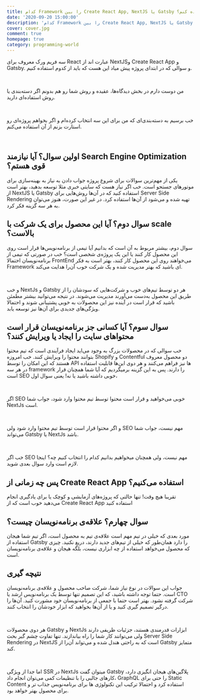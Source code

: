 ```yaml
---
title: کدام Framework را بین Create React App, NextJS یا Gatsby برای توسعه‌ی این محصول استفاده کنم؟
date: '2020-09-20 15:00:00'
description: 'کدام Framework را بین Create React App, NextJS یا Gatsby برای توسعه‌ی این محصول استفاده کنم؟'
cover: cover.jpg
comment: true
homepage: true
category: programming-world
---
```


سه فریم ورک معروف برای React عبارت اند از NextJSو Create React App و Gatsby. و سوالی که در ابتدای پروژه پیش میاد این هست که باید از کدوم استفاده کنیم.

<br />

من دوست دارم در بخش دیدگاه‌ها، عقیده و روش شما رو هم بدونم اگر دسته‌بندی یا روش استفاده‌ای دارید.

<br />

خب برسیم به دسته‌بندی‌ای که من برای این سه انتخاب کرده‌ام و اگر بخواهم پروژه‌ای رو استارت بزنم از آن‌ استفاده می‌کنم.

<br />

## اولین سوال؟ آیا نیازمند Search Engine Optimization قوی هستم؟

یکی از مهم‌ترین سوالات برای شروع پروژه جواب دادن به نیاز به بهینه‌سازی برای موتور‌های جستحو است. خب اگر نیاز هست که سایتی خبری مثلا توسعه بدهید، بهتر است از NextJS یا Gatsby استفاده کنید که در آن‌ها روش‌هایی برای Server Side Rendering تهیه شده و می‌شود از آن‌ها استفاده کرد. در غیر این صورت، هنوز می‌توان به هر سه گزینه فکر کرد.

## سوال دوم؟ آیا این محصول برای یک شرکت با scale بالاست؟

سوال دوم، بیشتر مربوط به آن است که بدانیم آیا تیمی از برنامه‌نویس‌ها قرار است روی این محصول کار کنند یا این یک پروژه‌ی شخصی است؟ خب در صورتی که تیمی از برنامه‌نویسان احتمالا FrontEnd می‌خواهند روی این محصول کار کنند، بهتر است به فکر Framework ای باشید که بهتر مدیریت شده و یک شرکت خوب آن‌را هدایت می‌کند.

<br />

و خب NextJs و Gatsby هر دو توسط تیم‌های خوب و شرکت‌‌هایی که سودشان را از طریق این محصول به‌دست می‌آورند مدیریت می‌شوند. در نتیجه می‌توانید بیشتر مطمئن باشید که قرار است در آینده نیز این محصولات به خوبی پشتیبانی شوند و احتمالا ویژگی‌های جدیدی برای آن‌ها نیز توسعه یابد.

## سوال سوم؟ آیا کسانی جز برنامه‌نویسان قرار است محتواهای سایت را ایجاد یا ویرایش کنند؟

خب سوالی که در محصولات بزرگ به وجود می‌اید ایجاد فرآیندی است که تیم محتوا بتوانند محتوا را ویرایش کنند. خب امروزه Shopify و Contentful دو محصول معروف هستند که این امکان را توسط API ها نیز فراهم می‌کنند و هر دوی این‌ها قابلیت استفاده در هر سه framework را دارند. پس به این گزینه برمیگردیم که آیا شما همچنان قرار است SEO خوبی داشته باشید یا نه! یعنی سوال اول،

<br />

اگر SEO خوبی می‌خواهید و قرار است محتوا توسط تیم محتوا وارد شود، جواب شما NextJs است.

<br />

و اگر محتوا قرار است توسط تیم محتوا وارد شود ولی SEO مهم نیست، جواب شما می‌تواند Gatsby یا NextJs باشد.

<br />

خب اگر SEO مهم نیست، ولی همچنان میخواهیم بدانیم کدام را انتخاب کنیم چه؟ اینجا لازم است وارد سوال بعدی شوید.

## پس چه زمانی از Create React App استفاده می‌کنیم؟

تقریبا هیچ وقت! تنها حالتی که پروژه‌های آزمایشی و کوچک یا برای یادگیری انجام می‌دهید خوب است که از Create React App استفاده کنید

## سوال چهارم؟ علاقه‌ی برنامه‌نویسان چیست؟

مورد بعدی که خیلی در تیم‌ مهم است علاقه‌ی تیم به محصول است، اگر تیم شما هیجان استفاده از Gatsby را دارد همان‌طور که خیلی از تیم‌های جدید دارند، دریغ نکنید. چیزی که محصول می‌خواهد استفاده از چه ابزاری نیست، بلگه هیجان و علاقه‌ی برنامه‌نویسان است.

## نتیچه گیری

جواب این سوالات در نوع نیاز شما، شرکت صاحب محصول و علاقه‌ی برنامه‌‌نویسان است. حتما توجه داشته باشید، که این تصمیم تنها توسط یک برنامه‌نویس ارشد یا CTO شرکت گرفته نشود. بهتر است حتما با جمعی از برنامه‌نویسان خود مشورت کنید. آن‌ها را درگیر تصمیم گیری کنید و یا از آن‌ها بخواهید که ابزار خودشان را انتخاب کنند.

<br />

هر دوی محصولات Gatsby و NextJs ابزارات قدرمندی هستند، جزئیات ظریفی دارند ولی می‌توانند کار شما را راه بیاندازند. تنها تفاوت چشم گیر بحث Server Side Rendering در NextJS است که به راحتی هندل شده و می‌تواند آن‌را از Gatsby متمایز کند.

<br />

اما جدا از ویژگی SSR در NextJs میتوان گفت Gatsby پلاگین‌های هیجان انگیزی دارد، کارهای جالبی را با تنظیمات کمی می‌توان انجام داد، GraphQL را حتی برای Static Content استفاده کرد و احتمالا ترکیب این تکنولوژی ‌ها برای برنامه‌نویس جذاب تر و برای محصول بهتر خواهد بود.
